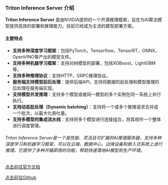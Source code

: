 ### Triton Inference Server 介绍

**Triton Inference Server** 是由NVIDIA提供的一个开源推理框架，旨在为AI算法模型提供高效的部署和推理能力，目前已经成为主流的模型部署方案。

#### 主要特点

- **支持多种深度学习框架**：包括PyTorch，Tensorflow，TensorRT，ONNX，OpenVINO等产出的模型文件。
- **支持多种机器学习框架**：支持对树模型的部署，包括XGBoost，LightGBM等。
- **支持多种推理协议**：支持HTTP，GRPC推理协议。
- **服务端支持模型前后处理**：提供后端API，支持将数据的前处理和模型推理的后处理在服务端实现。
- **支持模型并发推理**：支持多个模型或者同一模型的多个实例在同一系统上并行执行。
- **支持动态批处理（Dynamic batching）**：支持将一个或多个推理请求合并成一个批次，以最大化吞吐量。
- **支持多模型的集成流水线**：支持将多个模型进行连接组合，将其视作一个整体进行调度管理。

###### Triton Inference Server是一个高性能、灵活且可扩展的AI推理服务器，支持多种深度学习和机器学习框架，可以在云端、数据中心、边缘设备和嵌入式系统上进行推理。它提供了多种开箱即用的功能，帮助快速落地AI模型到生产环境。

[点击前往官方文档](https://docs.nvidia.com/deeplearning/triton-inference-server/user-guide/docs/index.html)

[点击前往Github](https://github.com/triton-inference-server/tutorials)